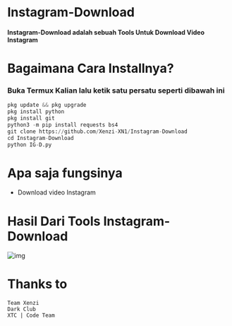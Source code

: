# Instagram-Download

#### Instagram-Download adalah sebuah Tools Untuk Download Video Instagram 

# Bagaimana Cara Installnya?
### Buka Termux Kalian lalu ketik satu persatu seperti dibawah ini
```python
pkg update && pkg upgrade
pkg install python
pkg install git
python3 -m pip install requests bs4 
git clone https://github.com/Xenzi-XN1/Instagram-Download
cd Instagram-Download
python IG-D.py
```

# Apa saja fungsinya
+ Download video Instagram

# Hasil Dari Tools Instagram-Download
![img]()

# Thanks to
```
Team Xenzi
Dark Club
XTC | Code Team
```
